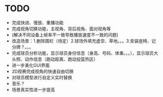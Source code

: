 # TODO
- 完成快进、慢放、重播功能
- 完成视角切换功能，主视角、背后视角、面对视角等
- (解决不同设备上帧率不一致导致播放速度不一致的问题)
- 改造场景：1.删除围栏（待定）2.球场外填充虚空、草地。。。3.安装座椅、记分牌？。。。
- 完成球员分析功能，显示球员身份信息（身高、号码、体重。。。），显示球员大头照、动作信息（跑动距离、跑动投篮热区）
- 进一步美化GUI界面
- 2D观赛完成视角的快速自由切换
- 对球员模型进行自定义实时替换
- 音乐？
- 场景真实性进一步提高
